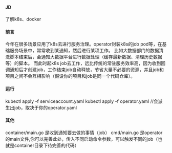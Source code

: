 #### JD
了解k8s、docker

#### 前言

今年在很多场景应用了k8s去进行服务治理。operator封装k8s的job pod等，在基础服务场景中，常常收到某通知，然后进行某项工作。
比如大数据部门的数据清洗脚本结束后，会通知大数据平台进行数据处理（缓存最新数据、清理历史数据等）的脚本。
而此时起k8s job去工作，远比传统的常驻服务效率高，因为收到回调通知后才创建job，工作结束job自动释放，节省大量不必要的资源，并且job和项目之间不会互相影响（假设你的项目和job是同一个代码仓库）。

#### 运行

kubectl apply -f serviceaccount.yaml
kubectl apply -f operator.yaml //会派生出job，取决于你的operator.yaml

#### 其他

container/main.go 是收到通知要去做的事情（job）
cmd/main.go 是operator的main文件,你可以完善此处，传入不同启动命令参数，可以触发不同的job（也就是container目录下待完善的代码）